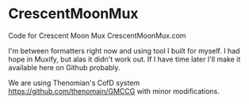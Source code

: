 # CrescentMoonMux
Code for Crescent Moon Mux CrescentMoonMux.com

I'm between formatters right now and using  tool I built for myself. I had hope in Muxify, but alas it didn't work out.  If I have time later I'll make it available here on Github probably.

We are using Thenomian's CofD system https://github.com/thenomain/GMCCG with minor modifications.
